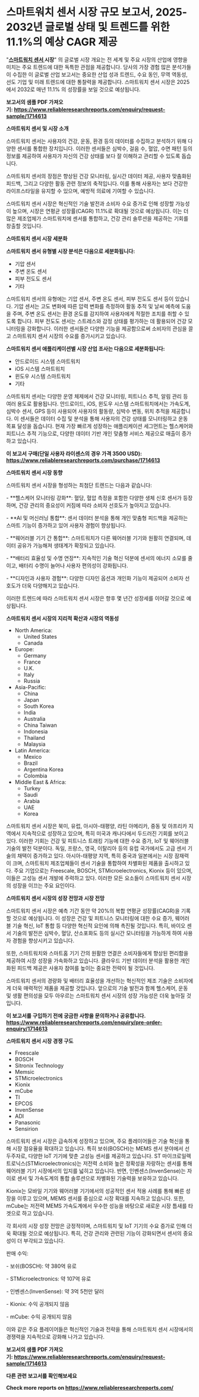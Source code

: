 <p><h1>스마트워치 센서 시장 규모 보고서, 2025-2032년 글로벌 상태 및 트렌드를 위한 11.1%의 예상 CAGR 제공</h1></p><p>"<strong><a href="https://www.reliableresearchreports.com/smartwatch-sensor-r1714613?utm_campaign=106&utm_medium=7&utm_source=Github&utm_content=ia&utm_term=11032025&utm_id=smartwatch-sensor">스마트워치 센서&nbsp;</a></strong><strong>시장</strong>" 의 글로벌 시장 개요는 전 세계 및 주요 시장의 산업에 영향을 미치는 주요 트렌드에 대한 독특한 관점을 제공합니다. 당사의 가장 경험 많은 분석가들이 수집한 이 글로벌 산업 보고서는 중요한 산업 성과 트렌드, 수요 동인, 무역 역동성, 선도 기업 및 미래 트렌드에 대한 통찰력을 제공합니다. 스마트워치 센서 시장은 2025에서 2032로 매년 11.1% 의 성장률을 보일 것으로 예상됩니다.&nbsp;</p>
<p><strong>보고서의 샘플 PDF 가져오기:&nbsp;<a href="https://www.reliableresearchreports.com/enquiry/request-sample/1714613?utm_campaign=106&utm_medium=7&utm_source=Github&utm_content=ia&utm_term=11032025&utm_id=smartwatch-sensor">https://www.reliableresearchreports.com/enquiry/request-sample/1714613</a></strong></p>
<p><strong>스마트워치 센서 및 시장 소개</strong></p>
<p><p>스마트워치 센서는 사용자의 건강, 운동, 환경 등의 데이터를 수집하고 분석하기 위해 다양한 센서를 통합한 장치입니다. 이러한 센서들은 심박수, 걸음 수, 혈압, 수면 패턴 등의 정보를 제공하여 사용자가 자신의 건강 상태를 보다 잘 이해하고 관리할 수 있도록 돕습니다.</p><p>스마트워치 센서의 장점은 향상된 건강 모니터링, 실시간 데이터 제공, 사용자 맞춤화된 피드백, 그리고 다양한 활동 관련 정보의 축적입니다. 이를 통해 사용자는 보다 건강한 라이프스타일을 유지할 수 있으며, 예방적 의료에 기여할 수 있습니다.</p><p>스마트워치 센서 시장은 혁신적인 기술 발전과 소비자 수요 증가로 인해 성장할 가능성이 높으며, 시장은 연평균 성장률(CAGR) 11.1%로 확대될 것으로 예상됩니다. 이는 더 많은 제조업체가 스마트워치에 센서를 통합하고, 건강 관리 솔루션을 제공하는 기회를 창출할 것입니다.</p></p>
<p><strong>스마트워치 센서 시장 세분화</strong></p>
<p><strong>스마트워치 센서 유형별 시장 분석은 다음으로 세분화됩니다:</strong></p>
<p><ul><li>기압 센서</li><li>주변 온도 센서</li><li>피부 전도도 센서</li><li>기타</li></ul></p>
<p><p>스마트워치 센서의 유형에는 기압 센서, 주변 온도 센서, 피부 전도도 센서 등이 있습니다. 기압 센서는 고도 변화에 따른 압력 변화를 측정하여 활동 추적 및 날씨 예측에 도움을 주며, 주변 온도 센서는 환경 온도를 감지하여 사용자에게 적절한 조치를 취할 수 있도록 합니다. 피부 전도도 센서는 스트레스와 감정 상태를 평가하는 데 활용되어 건강 모니터링을 강화합니다. 이러한 센서들은 다양한 기능을 제공함으로써 소비자의 관심을 끌고 스마트워치 센서 시장의 수요를 증가시키고 있습니다.</p></p>
<p><strong>스마트워치 센서 애플리케이션별 시장 산업 조사는 다음으로 세분화됩니다:</strong></p>
<p><ul><li>안드로이드 시스템 스마트워치</li><li>iOS 시스템 스마트워치</li><li>윈도우 시스템 스마트워치</li><li>기타</li></ul></p>
<p><p>스마트워치 센서는 다양한 운영 체제에서 건강 모니터링, 피트니스 추적, 알림 관리 등 여러 용도로 활용됩니다. 안드로이드, iOS, 윈도우 시스템 스마트워치에서는 가속도계, 심박수 센서, GPS 등이 사용되어 사용자의 활동량, 심박수 변동, 위치 추적을 제공합니다. 이 센서들은 데이터 수집 및 분석을 통해 사용자의 건강 상태를 모니터링하고 운동 목표 달성을 돕습니다. 현재 가장 빠르게 성장하는 애플리케이션 세그먼트는 헬스케어와 피트니스 추적 기능으로, 다양한 데이터 기반 개인 맞춤형 서비스 제공으로 매출이 증가하고 있습니다.</p></p>
<p><strong>이 보고서 구매(단일 사용자 라이센스의 경우 가격 3500 USD): <a href="https://www.reliableresearchreports.com/purchase/1714613?utm_campaign=106&utm_medium=7&utm_source=Github&utm_content=ia&utm_term=11032025&utm_id=smartwatch-sensor">https://www.reliableresearchreports.com/purchase/1714613</a></strong></p>
<p><strong>스마트워치 센서 시장 동향</strong></p>
<p><p>스마트워치 센서 시장을 형성하는 최첨단 트렌드는 다음과 같습니다:</p><p>- **헬스케어 모니터링 강화**: 혈당, 혈압 측정을 포함한 다양한 생체 신호 센서가 등장하며, 건강 관리의 중요성이 커짐에 따라 소비자 선호도가 높아지고 있습니다.</p><p>- **AI 및 머신러닝 통합**: 센서 데이터 분석을 통해 개인 맞춤형 피드백을 제공하는 스마트 기능이 증가하고 있어 사용자 경험이 향상됩니다.</p><p>- **웨어러블 기기 간 통합**: 스마트워치가 다른 웨어러블 기기와 원활히 연결되며, 데이터 공유가 가능해져 생태계가 확장되고 있습니다.</p><p>- **배터리 효율성 및 수명 연장**: 지속적인 기술 혁신 덕분에 센서의 에너지 소모를 줄이고, 배터리 수명이 늘어나 사용자 편의성이 강화됩니다.</p><p>- **디자인과 사용자 경험**: 다양한 디자인 옵션과 개인화 기능이 제공되어 소비자 선호도가 더욱 다양해지고 있습니다.</p><p>이러한 트렌드에 따라 스마트워치 센서 시장은 향후 몇 년간 성장세를 이어갈 것으로 예상됩니다.</p></p>
<p><strong>스마트워치 센서 시장의 지리적 확산과 시장의 역동성</strong></p>
<p><ul>
    <li>
        North America:
        <ul>
            <li>United States</li>
            <li>Canada</li>
        </ul>
    </li>
    <li>
        Europe:
        <ul>
            <li>Germany</li>
            <li>France</li>
            <li>U.K.</li>
            <li>Italy</li>
            <li>Russia</li>
        </ul>
    </li>
    <li>
        Asia-Pacific:
        <ul>
            <li>China</li>
            <li>Japan</li>
            <li>South Korea</li>
            <li>India</li>
            <li>Australia</li>
            <li>China Taiwan</li>
            <li>Indonesia</li>
            <li>Thailand</li>
            <li>Malaysia</li>
        </ul>
    </li>
    <li>
        Latin America:
        <ul>
            <li>Mexico</li>
            <li>Brazil</li>
            <li>Argentina Korea</li>
            <li>Colombia</li>
        </ul>
    </li>
    <li>
        Middle East & Africa:
        <ul>
            <li>Turkey</li>
            <li>Saudi</li>
            <li>Arabia</li>
            <li>UAE</li>
            <li>Korea</li>
        </ul>
    </li>
    </ul></p>
<p><p>스마트워치 센서 시장은 북미, 유럽, 아시아-태평양, 라틴 아메리카, 중동 및 아프리카 지역에서 지속적으로 성장하고 있으며, 특히 미국과 캐나다에서 두드러진 기회를 보이고 있다. 이러한 기회는 건강 및 피트니스 트래킹 기능에 대한 수요 증가, IoT 및 웨어러블 기술의 발전 덕분이다. 독일, 프랑스, 영국, 이탈리아 등의 유럽 국가에서도 고급 센서 기술의 채택이 증가하고 있다. 아시아-태평양 지역, 특히 중국과 일본에서는 시장 잠재력이 크며, 스마트워치 제조업체들이 센서 기술을 통합하여 차별화된 제품을 출시하고 있다. 주요 기업으로는 Freescale, BOSCH, STMicroelectronics, Kionix 등이 있으며, 이들은 고성능 센서 개발에 주력하고 있다. 이러한 모든 요소들이 스마트워치 센서 시장의 성장을 이끄는 주요 요인이다.</p></p>
<p><strong>스마트워치 센서 시장의 성장 전망과 시장 전망</strong></p>
<p><p>스마트워치 센서 시장은 예측 기간 동안 약 20%의 복합 연평균 성장률(CAGR)을 기록할 것으로 예상됩니다. 이 성장은 건강 및 피트니스 모니터링에 대한 수요 증가, 웨어러블 기술 혁신, IoT 통합 등 다양한 혁신적 요인에 의해 촉진될 것입니다. 특히, 바이오 센서 기술의 발전은 심박수, 혈당, 산소포화도 등의 실시간 모니터링을 가능하게 하여 사용자 경험을 향상시키고 있습니다. </p><p>또한, 스마트워치와 스마트홈 기기 간의 원활한 연결은 소비자들에게 향상된 편리함을 제공하여 시장 성장을 가속화하고 있습니다. 클라우드 기반 데이터 분석을 활용한 개인화된 피드백 제공은 사용자 참여를 높이는 중요한 전략이 될 것입니다. </p><p>스마트워치 센서의 경량화 및 배터리 효율성을 개선하는 혁신적인 제조 기술은 소비자에게 더욱 매력적인 제품을 제공할 것입니다. 앞으로의 기술 발전과 함께 헬스케어, 운동 및 생활 편의성을 모두 아우르는 스마트워치 센서 시장의 성장 가능성은 더욱 높아질 것입니다.</p></p>
<p><strong>이 보고서를 구입하기 전에 궁금한 사항을 문의하거나 공유합니다. <a href="https://www.reliableresearchreports.com/enquiry/pre-order-enquiry/1714613?utm_campaign=106&utm_medium=7&utm_source=Github&utm_content=ia&utm_term=11032025&utm_id=smartwatch-sensor">https://www.reliableresearchreports.com/enquiry/pre-order-enquiry/1714613</a></strong></p>
<p><strong>스마트워치 센서 시장 경쟁 구도</strong></p>
<p><ul><li>Freescale</li><li>BOSCH</li><li>Sitronix Technology</li><li>Memsic</li><li>STMicroelectronics</li><li>Kionix</li><li>mCube</li><li>TI</li><li>EPCOS</li><li>InvenSense</li><li>ADI</li><li>Panasonic</li><li>Sensirion</li></ul></p>
<p><p>스마트워치 센서 시장은 급속하게 성장하고 있으며, 주요 플레이어들은 기술 혁신을 통해 시장 점유율을 확대하고 있습니다. 특히 보쉬(BOSCH)는 MEMS 센서 분야에서 선두주자로, 다양한 IoT 기기에 맞춘 고성능 센서를 제공하고 있습니다. ST 마이크로일렉트로닉스(STMicroelectronics)는 저전력 소비와 높은 정확성을 자랑하는 센서를 통해 웨어러블 기기 시장에서의 입지를 넓히고 있습니다. 반면, 인벤센스(InvenSense)는 자이로 센서 및 가속도계의 통합 솔루션으로 차별화된 기술력을 보유하고 있습니다.</p><p>Kionix는 모바일 기기와 웨어러블 기기에서의 성공적인 센서 적용 사례를 통해 빠른 성장을 이루고 있으며, MEMS 센서를 중심으로 시장 확대를 지속하고 있습니다. 또한, mCube는 저전력 MEMS 가속도계에서 우수한 성능을 바탕으로 새로운 시장 틈새를 타겟으로 하고 있습니다.</p><p>각 회사의 시장 성장 전망은 긍정적이며, 스마트워치 및 IoT 기기의 수요 증가로 인해 더욱 확대될 것으로 예상됩니다. 특히, 건강 관리와 관련된 기능이 강화되면서 센서의 중요성이 더 부각되고 있습니다.</p><p>판매 수익:</p><p>- 보쉬(BOSCH): 약 380억 유로</p><p>- STMicroelectronics: 약 107억 유로</p><p>- 인벤센스(InvenSense): 약 3억 5천만 달러</p><p>- Kionix: 수익 공개되지 않음</p><p>- mCube: 수익 공개되지 않음</p><p>이와 같은 주요 플레이어들은 혁신적인 기술과 전략을 통해 스마트워치 센서 시장에서의 경쟁력을 지속적으로 강화해 나가고 있습니다.</p></p>
<p><strong>보고서의 샘플 PDF 가져오기:&nbsp;<a href="https://www.reliableresearchreports.com/enquiry/request-sample/1714613?utm_campaign=106&utm_medium=7&utm_source=Github&utm_content=ia&utm_term=11032025&utm_id=smartwatch-sensor">https://www.reliableresearchreports.com/enquiry/request-sample/1714613</a></strong></p>
<p><strong></strong></p>
<p><strong></strong></p>
<p><strong></strong></p>
<p><strong></strong></p>
<p><strong>다른 관련 보고서를 확인해보세요</strong></p>
<p><strong>Check more reports on <a href="https://www.reliableresearchreports.com/?utm_campaign=106&utm_medium=7&utm_source=Github&utm_content=ia&utm_term=11032025&utm_id=smartwatch-sensor">https://www.reliableresearchreports.com/</a></strong></p>
<p></p>